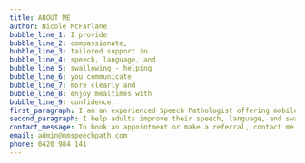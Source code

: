 ```yaml
---
title: ABOUT ME
author: Nicole McFarlane
bubble_line_1: I provide 
bubble_line_2: compassionate, 
bubble_line_3: tailored support in 
bubble_line_4: speech, language, and  
bubble_line_5: swallowing - helping 
bubble_line_6: you communicate 
bubble_line_7: more clearly and 
bubble_line_8: enjoy mealtimes with 
bubble_line_9: confidence.
first_paragraph: I am an experienced Speech Pathologist offering mobile Speech Pathology services - I come to you! With over 25 years of experience across acute care, rehabilitation, palliative care, and aged care, I specialise in supporting adults with their communication and swallowing needs.
second_paragraph: I help adults improve their speech, language, and swallowing so they can communicate with confidence and enjoy eating and drinking with safety and comfort. I collaborate with clients, families, and healthcare teams to deliver clear, personalised therapy that meets individual needs. Organised and experienced, I use proven, evidence- based strategies to provide effective treatment. Whether working independently or as part of a team, I always offer kind, consistent, and supportive care.
contact_message: To book an appointment or make a referral, contact me directly
email: admin@nmspeechpath.com
phone: 0420 984 141
---
```


